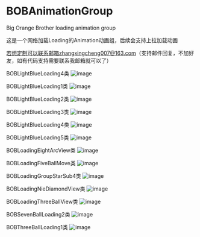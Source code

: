 # BOBAnimationGroup
Big Orange Brother loading animation group

这是一个网络加载Loading的Animation动画组，后续会支持上拉加载动画 

若想定制可以联系邮箱zhangxingcheng007@163.com（支持邮件回复，不加好友，如有代码支持需要联系我邮箱就可以了）

BOBLightBlueLoading4类
![image](https://raw.githubusercontent.com/Tuzki007/BOBAnimationGroup/master/BOBAnimationGroup/BOBLightBlueLoading4GIF.gif)

BOBLightBlueLoading1类
![image](https://raw.githubusercontent.com/Tuzki007/BOBAnimationGroup/master/BOBAnimationGroup/BOBLightBlueLoading1GIF.gif)

BOBLightBlueLoading2类
![image](https://raw.githubusercontent.com/Tuzki007/BOBAnimationGroup/master/BOBAnimationGroup/BOBLightBlueLoading2GIF.gif)

BOBLightBlueLoading3类
![image](https://raw.githubusercontent.com/Tuzki007/BOBAnimationGroup/master/BOBAnimationGroup/BOBLightBlueLoading3GIF.gif)

BOBLightBlueLoading4类
![image](https://raw.githubusercontent.com/Tuzki007/BOBAnimationGroup/master/BOBAnimationGroup/BOBLightBlueLoading4GIF.gif)

BOBLightBlueLoading5类
![image](https://raw.githubusercontent.com/Tuzki007/BOBAnimationGroup/master/BOBAnimationGroup/BOBLightBlueLoading5GIF.gif)

BOBLoadingEightArcView类
![image](https://raw.githubusercontent.com/Tuzki007/BOBAnimationGroup/master/BOBAnimationGroup/BOBLoadingEightArcViewGIF.gif)

BOBLoadingFiveBallMove类
![image](https://raw.githubusercontent.com/Tuzki007/BOBAnimationGroup/master/BOBAnimationGroup/BOBLoadingFiveBallMoveGIF.gif)

BOBLoadingGroupStarSub4类
![image](https://raw.githubusercontent.com/Tuzki007/BOBAnimationGroup/master/BOBAnimationGroup/BOBLoadingGroupStarSub4GIF.gif)

BOBLoadingNieDiamondView类
![image](https://raw.githubusercontent.com/Tuzki007/BOBAnimationGroup/master/BOBAnimationGroup/BOBLoadingNieDiamondViewGif.gif)

BOBLoadingThreeBallView类
![image](https://raw.githubusercontent.com/Tuzki007/BOBAnimationGroup/master/BOBAnimationGroup/BOBLoadingThreeBallViewGIF.gif)

BOBSevenBallLoading2类
![image](https://raw.githubusercontent.com/Tuzki007/BOBAnimationGroup/master/BOBAnimationGroup/BOBSevenBallLoading2GIF.gif)

BOBThreeBallLoading1类
![image](https://raw.githubusercontent.com/Tuzki007/BOBAnimationGroup/master/BOBAnimationGroup/BOBThreeBallLoading1GIF.gif)



